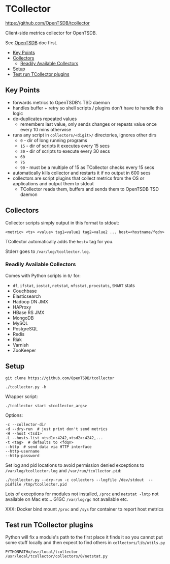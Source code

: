 # TCollector

<https://github.com/OpenTSDB/tcollector>

Client-side metrics collector for OpenTSDB.

See [OpenTSDB](opentsdb.md) doc first.

<!-- INDEX_START -->
- [Key Points](#key-points)
- [Collectors](#collectors)
  - [Readily Available Collectors](#readily-available-collectors)
- [Setup](#setup)
- [Test run TCollector plugins](#test-run-tcollector-plugins)
<!-- INDEX_END -->

## Key Points

- forwards metrics to OpenTSDB's TSD daemon
- handles buffer + retry so shell scripts / plugins don't have to handle this logic
- de-duplicates repeated values
  - remembers last value, only sends changes or repeats value once every 10 mins otherwise
- runs any script in `collectors/<digit>/` directories, ignores other dirs
  - `0` - dir of long running programs
  - `15` - dir of scripts it executes every 15 secs
  - `30` - dir of scripts to execute every 30 secs
  - `60`
  - `75`
  - `90` - must be a multiple of 15 as TCollector checks every 15 secs
- automatically kills collector and restarts it if no output in 600 secs
- collectors are script plugins that collect metrics from the OS or applications and output them to stdout
  - TCollector reads them, buffers and sends them to OpenTSDB TSD daemon

## Collectors

Collector scripts simply output in this format to stdout:

```none
<metric> <ts> <value> tag1=value1 tag2=value2 ... host=<hostname/fqdn>
```

TCollector automatically adds the `host=` tag for you.

Stderr goes to `/var/log/tcollector.log`.

### Readily Available Collectors

Comes with Python scripts in `0/` for:

- `df`, `ifstat`, `iostat`, `netstat`, `nfsstat`, `procstats`, `SMART` stats
- Couchbase
- Elasticsearch
- Hadoop DN JMX
- HAProxy
- HBase RS JMX
- MongoDB
- MySQL
- PostgreSQL
- Redis
- Riak
- Varnish
- ZooKeeper

## Setup

```shell
git clone https://github.com/OpenTSDB/tcollector
```

```shell
./tcollector.py -h
```

Wrapper script:

```shell
./tcollector start <tcollector_args>
```

Options:

```none
-c --collector-dir
-d --dry-run  # just print don't send metrics
-H --host <tsd1>
-L --hosts-list <tsd1>:4242,<tsd2>:4242,...
-t <tag>  # defaults to <fdqn>
--http  # send data via HTTP interface
--http-username
--http-password
```

Set log and pid locations to avoid permission denied exceptions to `/var/log/tcollector.log`
and `/var/run/tcollector.pid`:

```shell
./tcollector.py --dry-run -c collectors --logfile /dev/stdout  --pidfile /tmp/tcollector.pid
```

Lots of exceptions for modules not installed, `/proc` and `netstat -lntp` not available on Mac etc...
G1GC `/var/log/gc` not available etc.

XXX: Docker bind mount `/proc` and `/sys` for container to report host metrics

## Test run TCollector plugins

Python will fix a module's path to the first place it finds it so you cannot put some stuff locally
and then expect to find others in `collectors/lib/utils.py`

```shell
PYTHONPATH=/usr/local/tcollector /usr/local/tcollector/collectors/0/netstat.py
```

